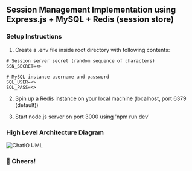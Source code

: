 ## Session Management Implementation using Express.js + MySQL + Redis (session store)

### Setup Instructions

1. Create a .env file inside root directory with following contents:

```
# Session server secret (random sequence of characters)
SSN_SECRET=<>

# MySQL instance username and password
SQL_USER=<>
SQL_PASS=<>
```

2. Spin up a Redis instance on your local machine (localhost, port 6379 (default))

3. Start node.js server on port 3000 using 'npm run dev'

### High Level Architecture Diagram

![ChatIO UML](https://user-images.githubusercontent.com/61842142/202096891-b406b1c8-e5a7-4e23-a8f4-a57feeb9401e.png)

### 🍻 Cheers!
